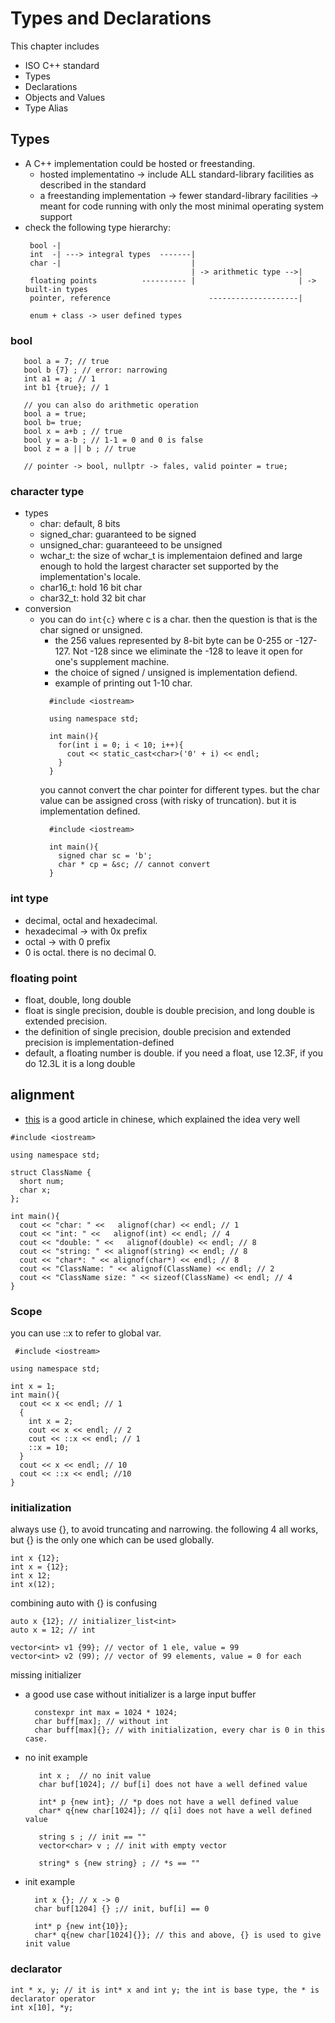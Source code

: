 # Types and Declarations 

This chapter includes 
* ISO C++ standard 
* Types
* Declarations
* Objects and Values
* Type Alias

## Types
* A C++ implementation could be hosted or freestanding.
  * hosted implementatino -> include ALL standard-library facilities as described in the standard
  * a freestanding implementation -> fewer standard-library facilities -> meant for code running with only the most minimal operating system support
* check the following type hierarchy:
  ```
   bool -|
   int  -| ---> integral types  -------|
   char -|                             |
                                       | -> arithmetic type -->|
   floating points          ---------- |                       | -> built-in types
   pointer, reference                      --------------------|
   
   enum + class -> user defined types
  ```
### bool
```
   bool a = 7; // true
   bool b {7} ; // error: narrowing
   int a1 = a; // 1
   int b1 {true}; // 1
   
   // you can also do arithmetic operation
   bool a = true;
   bool b= true;
   bool x = a+b ; // true
   bool y = a-b ; // 1-1 = 0 and 0 is false
   bool z = a || b ; // true 
   
   // pointer -> bool, nullptr -> fales, valid pointer = true;
```

### character type
* types
  * char: default, 8 bits
  * signed_char: guaranteed to be signed
  * unsigned_char: guaranteeed to be unsigned
  * wchar_t: the size of wchar_t is implementaion defined and large enough to hold the largest character set supported by the implementation's locale. 
  * char16_t: hold 16 bit char
  * char32_t: hold 32 bit char
* conversion
  * you can do `int{c}` where c is a char. then the question is that is the char signed or unsigned. 
    * the 256 values represented by 8-bit byte can be 0-255 or -127-127. Not -128 since we eliminate the -128 to leave it open for one's supplement machine. 
    * the choice of signed / unsigned is implementation defiend. 
    * example of printing out 1-10 char.
    ```
      #include <iostream>

      using namespace std;

      int main(){
        for(int i = 0; i < 10; i++){
          cout << static_cast<char>('0' + i) << endl;
        }
      }
    ``` 
    you cannot convert the char pointer for different types. but the char value can be assigned cross (with risky of truncation).
    but it is implementation defined. 
    ```
      #include <iostream> 

      int main(){
        signed char sc = 'b';
        char * cp = &sc; // cannot convert
      }
    ```
    
### int type
* decimal, octal and hexadecimal.
* hexadecimal -> with 0x prefix
* octal -> with 0 prefix 
* 0 is octal. there is no decimal 0. 

### floating point
* float, double, long double 
* float is single precision, double is double precision, and long double is extended precision. 
* the definition of single precision, double precision and extended precision is implementation-defined
* default, a floating number is double. if you need a float, use 12.3F, if you do 12.3L it is a long double

## alignment
* [this](https://lecoding.com/post/2016/about-cpp-alignment/) is a good article in chinese, which explained the idea very well
 ```
 #include <iostream> 

 using namespace std;

 struct ClassName {
   short num;
   char x;
 };

 int main(){
   cout << "char: " <<   alignof(char) << endl; // 1
   cout << "int: " <<   alignof(int) << endl; // 4
   cout << "double: " <<   alignof(double) << endl; // 8
   cout << "string: " << alignof(string) << endl; // 8
   cout << "char*: " << alignof(char*) << endl; // 8
   cout << "ClassName: " << alignof(ClassName) << endl; // 2
   cout << "ClassName size: " << sizeof(ClassName) << endl; // 4
 }
 ```
### Scope
you can use ::x to refer to global var. 
```
 #include <iostream>

using namespace std;

int x = 1;
int main(){
  cout << x << endl; // 1
  {
    int x = 2;
    cout << x << endl; // 2
    cout << ::x << endl; // 1
    ::x = 10; 
  }
  cout << x << endl; // 10
  cout << ::x << endl; //10
}
```
### initialization
always use {}, to avoid truncating and narrowing. the following 4 all works, but {} is the only one which can be used globally.
```
int x {12};
int x = {12};
int x 12;
int x(12); 
```
combining auto with {} is confusing 
```
auto x {12}; // initializer_list<int>
auto x = 12; // int
```
```
vector<int> v1 {99}; // vector of 1 ele, value = 99
vector<int> v2 (99); // vector of 99 elements, value = 0 for each
```
missing initializer
* a good use case without initializer is a large input buffer
  ```
    constexpr int max = 1024 * 1024;
    char buff[max]; // without int 
    char buff[max]{}; // with initialization, every char is 0 in this case.
  ```
* no init example 
  ```
     int x ;  // no init value
     char buf[1024]; // buf[i] does not have a well defined value
     
     int* p {new int}; // *p does not have a well defined value
     char* q{new char[1024]}; // q[i] does not have a well defined value
     
     string s ; // init == ""
     vector<char> v ; // init with empty vector 
     
     string* s {new string} ; // *s == ""
  ```
* init example
  ```
    int x {}; // x -> 0
    char buf[1204] {} ;// init, buf[i] == 0
    
    int* p {new int{10}};
    char* q{new char[1024]{}}; // this and above, {} is used to give init value
  ```
### declarator
```
int * x, y; // it is int* x and int y; the int is base type, the * is declarator operator
int x[10], *y;
```
